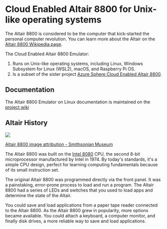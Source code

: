 # Cloud Enabled Altair 8800 for Unix-like operating systems

The Altair 8800 is considered to be the computer that kick-started the personal computer revolution. You can learn more about the Altair on the [Altair 8800 Wikipedia page](https://en.wikipedia.org/wiki/Altair_8800?azure-portal=true).

The Cloud Enabled Altair 8800 Emulator:

1. Runs on Unix-like operating systems, including Linux, Windows Subsystem for Linux (WSL2), macOS, and Raspberry Pi OS.
1. Is a subset of the sister project [Azure Sphere Cloud Enabled Altair 8800](https://github.com/AzureSphereCloudEnabledAltair8800).

## Documentation

The Altair 8800 Emulator on Linux documentation is maintained on the [project wiki](https://github.com/gloveboxes/Altair8800Linux/wiki)

## Altair History

![](https://github.com/gloveboxes/Altair8800.Emulator.UN-X/wiki/media/altair-8800-smithsonian-museum.png)

[Altair 8800 image attribution - Smithsonian Museum](https://commons.wikimedia.org/wiki/File:Altair_8800,_Smithsonian_Museum.jpg)

The Altair 8800 was built on the [Intel 8080](https://en.wikipedia.org/wiki/Intel_8080?azure-portal=true) CPU, the second 8-bit microprocessor manufactured by Intel in 1974. By today's standards, it's a simple CPU design, perfect for learning computing fundamentals because of its small instruction set.

The original Altair 8800 was programmed directly via the front panel. It was a painstaking, error-prone process to load and run a program. The Altair 8800 had a series of LEDs and switches that you used to load apps and determine the state of the Altair.

You could save and load applications from a paper tape reader connected to the Altair 8800. As the Altair 8800 grew in popularity, more options became available. You could attach a keyboard, a computer monitor, and finally disk drives, a more reliable way to save and load applications.
